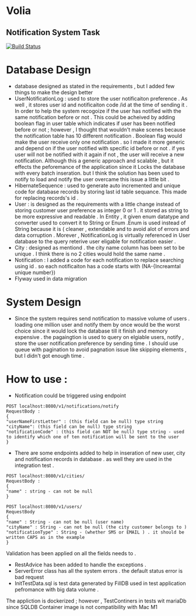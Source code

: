 # Volia
## Notification System Task


[![Build Status](https://travis-ci.org/joemccann/dillinger.svg?branch=master)](https://travis-ci.org/joemccann/dillinger)

  # Database Design
  - database designed as stated in the requirements , but I added few things to make the design better 
  - UserNotificationLog : used to store the user notificaiton preference . As well , it stores user id and notificaiton code /id at the time of sending it . In order to  help the system recogoize if the user has notified with the same notification before or not . This could be acheived by adding boolean flag in user table which indicates if user has been notified before or not  ; however , I thought that wouldn't make scenes because the notification table has 10 different notification . Boolean flag would make the user receive only one notification . so I made it more generic and depend on if the user notified with specific id before or not . if yes user will not be notified with it again if not , the user will receive a new notification. Although this a generic approach and scalable , but it   effects the peforemance of the application since it Locks the database with every batch inseration. but I think the solution has been used to notify to load and notify the user overcame this issue a little bit . 
  - HibernateSequence : used to generate auto incremented and unique code for database records by storing last id table sequance. This made for replacing records's id . 
  - User : is designed as the requirements with a little change instead of storing customer user preference as integer 0 or 1 . it stored as string to be more expressive and readable . In Entity , it given enum datatype and converter used to convert it to String or Enum .Enum is used instead of String because it is ( cleaner  , extendable and to avoid alot of errors and data corruption . Morever , NotificationLog is virtually referenced in User database to the query reterive user eligable for notification easier .
  - City : designed as mentiond . the city name column has been set to be unique . I think there is no 2 cities would hold the same name . 
  - Notification : I added a code for each notification to replace searching using id . so each notificaiton has a code starts with (NA-{Increamtal unique number})
  - Flyway used in data migration
 
 
 # System  Design 
 - Since the system requires send notification to  massive volume of users . loading one million user and notify them by once would be the worst choice since it would lock the database till it finish and memory expensive . the pagaingtion is used to query on elgiable users, notify , store the user notification preference by sending time . I should use queue with pagination to avoid pagnation issue like skipping elements , but I didn't got enough time .
 
 #  How to use : 
  - Notification could be triggered using endpoint 
```
POST localhost:8080/v1/notifications/notify
RequestBody :
{
"userNameFirstLetter" : (this field can be null) type string
"cityName": (this field can be null) type string
"notificationCode" : (this field can NOT be null) type string - used to identify which one of ten notification will be sent to the user 
}
```
- There are some endpoints added to help in inseration of new user, city and notification records in database . as well they are used in the integration test .
```
POST localhost:8080/v1/cities/
RequestBody :
{
"name" : string - can not be null
}
```
```
POST localhost:8080/v1/users/
RequestBody
{
"name" : String - can not be null (user name)
"cityName" : String - can not be null (the city customer belongs to )
"notificationType" : String - (whether SMS or EMAIL ) . it should be written CAPS as in the example
}
```

Validation has been applied on all the fields needs to .

- RestAdvice has been added to handle the exceptions . 
- ServerError class has all the system errors . the default status error is bad request 
- InitTestData.sql is test data generated by FillDB used in test application pefromance with big data volume .

The appliction is dockerized ; however , TestContiners in tests wit mariaDb since SQLDB Container image is not compatibility with Mac M1 

